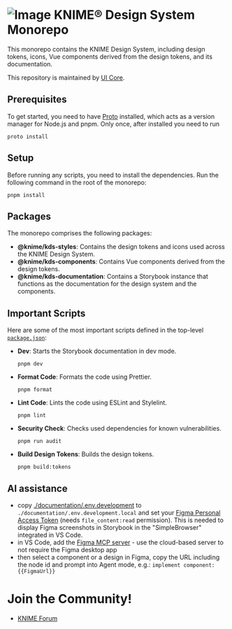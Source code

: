 # ![Image](https://www.knime.com/sites/default/files/knime_logo_github_40x40_4layers.png) KNIME® Design System Monorepo

This monorepo contains the KNIME Design System, including design tokens, icons, Vue components derived from the design tokens, and its documentation.

This repository is maintained by [UI Core](mailto:team-ui-core@knime.com).

## Prerequisites

To get started, you need to have [Proto](https://moonrepo.dev/proto) installed, which acts as a version manager for Node.js and pnpm.
Only once, after installed you need to run

```
proto install
```

## Setup

Before running any scripts, you need to install the dependencies. Run the following command in the root of the monorepo:

```
pnpm install
```

## Packages

The monorepo comprises the following packages:

- **@knime/kds-styles**: Contains the design tokens and icons used across the KNIME Design System.
- **@knime/kds-components**: Contains Vue components derived from the design tokens.
- **@knime/kds-documentation**: Contains a Storybook instance that functions as the documentation for the design system and the components.

## Important Scripts

Here are some of the most important scripts defined in the top-level [`package.json`](package.json):

- **Dev**: Starts the Storybook documentation in dev mode.

  ```
  pnpm dev
  ```

- **Format Code**: Formats the code using Prettier.

  ```
  pnpm format
  ```

- **Lint Code**: Lints the code using ESLint and Stylelint.

  ```
  pnpm lint
  ```

- **Security Check**: Checks used dependencies for known vulnerabilities.

  ```
  pnpm run audit
  ```

- **Build Design Tokens**: Builds the design tokens.

  ```
  pnpm build:tokens
  ```

## AI assistance

- copy [./documentation/.env.development](./documentation/.env.development) to `./documentation/.env.development.local` and set your [Figma Personal Access Token](https://help.figma.com/hc/en-us/articles/8085703771159-Manage-personal-access-tokens) (needs `file_content:read` permission). This is needed to display Figma screenshots in Storybook in the "SimpleBrowser" integrated in VS Code.
- in VS Code, add the [Figma MCP server](https://github.com/mcp/figma/mcp-server-guide) - use the cloud-based server to not require the Figma desktop app
- then select a component or a design in Figma, copy the URL including the node id and prompt into Agent mode, e.g.: `implement component: {{FigmaUrl}}`

# Join the Community!

- [KNIME Forum](https://forum.knime.com/)

